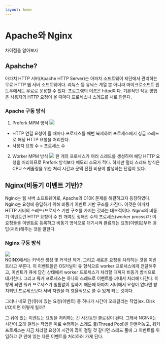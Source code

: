 ```yaml
---
layout: home
---
```

# Apache와 Nginx
차이점을 알아보자
## Apahche?
아파치 HTTP 서버(Apache HTTP Server)는 아파치 소프트웨어 재단에서 관리하는 무료 HTTP 웹 서버 소프트웨어다. 리눅스 등 유닉스 계열 뿐 아니라 마이크로소프트 윈도우에서도 무료로 운용할 수 있다. 프로그램의 이름은 httpd이다. 기본적인 작동 방법은 사용자의 HTTP 요청이 올 때마다 프로세스나 스레드를 새로 만든다.

### Apache 구동 방식

1. Prefork MPM 방식
![](https://img1.daumcdn.net/thumb/R1280x0/?scode=mtistory2&fname=https%3A%2F%2Fblog.kakaocdn.net%2Fdn%2FcbFKg7%2Fbtrr1NgUUcP%2FEsQYlUXqWvl6zdYtJpahC1%2Fimg.png)

- HTTP 연결 요청이 올 때마다 프로세스를 매번 복제하여 프로세스에서 싱글 스레드로 해당 HTTP 요청을 처리한다.
- 사용자 요청 수 = 프로세스 수

2. Worker MPM 방식
![](https://img1.daumcdn.net/thumb/R1280x0/?scode=mtistory2&fname=https%3A%2F%2Fblog.kakaocdn.net%2Fdn%2FbmzK3M%2Fbtrr1NaasvA%2Fmy4N0J0Hc0haYp8rVYfjP0%2Fimg.png)
한 개의 프로세스가 여러 스레드를 생성하여 해당 HTTP 요청을 처리하므로 Prefork 방식보다 메모리 소모가 적다. 하지만 멀티 스레드 방식은 CPU 스케줄링을 위한 처리 시간과 문맥 전환 비용이 발생하는 단점이 있다. 

## Nginx(비동기 이벤트 기반)?
Nginx는 웹 서버 소프트웨어로, Apache의 C10K 문제를 해결하고자 등장하였다. Nginx는 요청에 응답하기 위해 비동기 이벤트 기반 구조를 가진다. 이것은 아파치 HTTP 서버의 스레드/프로세스 기반 구조를 가지는 것과는 대조적이다.
Nginx의 비동기 이벤트란 HTTP 요청이 수 천 개여도 정해진 수의 프로세스(worker procss)가 이 요청들을 이벤트로 등록하고 비동기 방식으로 대기시켜 완료되는 요청(이벤트)부터 응답(처리)해주는 것을 말한다. 

### Nginx 구동 방식
![](https://img1.daumcdn.net/thumb/R1280x0/?scode=mtistory2&fname=https%3A%2F%2Fblog.kakaocdn.net%2Fdn%2FQRh8u%2FbtrsfWbzQPo%2FMRnkr4DxlZddNd08gukih0%2Fimg.png)\
NGINX에서는 커넥션 생성 및 커넥션 제거, 그리고 새로운 요청을 처리하는 것을 이벤트라고 부른다. 이 이벤트들은 OS커널이 큐 형식으로 worker 프로세스에게 전달해주고, 이벤트가 큐에 담긴 상태에서 worker 프로세스가 처리할 때까지 비동기 방식으로 대기한다. 그리고 워커 프로세스는 하나의 스레드로 이벤트를 꺼내서 처리해 나간다. 이렇게 되면 워커 프로세스가 쉴틈없이 일하기 때문에 아파치 서버에서 요청이 없다면 방치되던 프로세스보다 서버 자원을 더 효율적으로 쓸 수 있게 되는 것이다.

그러나 네모 칸(큐)에 있는 요청(이벤트) 중 하나가 시간이 오래걸리는 작업(ex. Disk I/O)이면 어떻게 될까?

그 뒤에 있는 이벤트는 요청을 처리하는 긴 시간동안 블로킹이 된다. 그래서 NGINX는 시간이 오래 걸리는 작업은 따로 수행하는 스레드 풀(Thread Pool)을 만들어놓고, 워커 프로세스는 지금 처리할 요청이 시간이 많이 걸릴 것 같다면 스레드 풀에 그 이벤트를 위임하고 큐 안에 있는 다른 이벤트를 처리하러 가게 된다.
